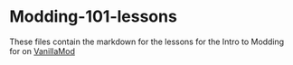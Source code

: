 # Modding-101-lessons

These files contain the markdown for the lessons for the Intro to Modding for on [VanillaMod](https://www.vanillamod.com/)

